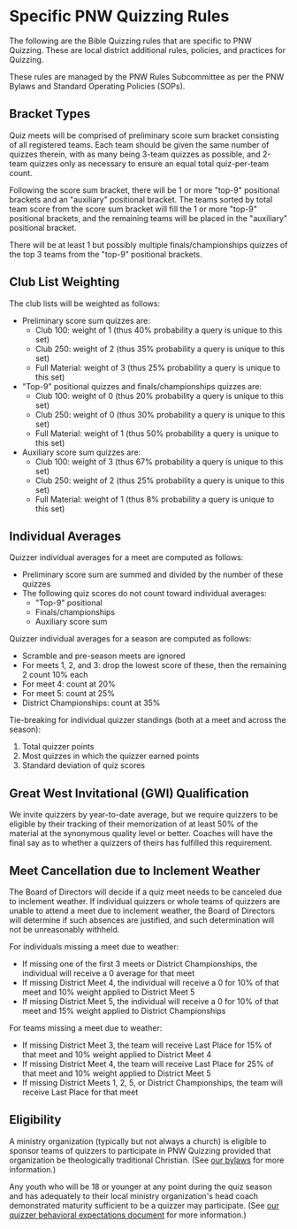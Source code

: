 # Specific PNW Quizzing Rules

The following are the Bible Quizzing rules that are specific to PNW Quizzing. These are local district additional rules, policies, and practices for Quizzing.

These rules are managed by the PNW Rules Subcommittee as per the PNW Bylaws and Standard Operating Policies (SOPs).

## Bracket Types

Quiz meets will be comprised of preliminary score sum bracket consisting of all registered teams. Each team should be given the same number of quizzes therein, with as many being 3-team quizzes as possible, and 2-team quizzes only as necessary to ensure an equal total quiz-per-team count.

Following the score sum bracket, there will be 1 or more "top-9" positional brackets and an "auxiliary" positional bracket. The teams sorted by total team score from the score sum bracket will fill the 1 or more "top-9" positional brackets, and the remaining teams will be placed in the "auxiliary" positional bracket.

There will be at least 1 but possibly multiple finals/championships quizzes of the top 3 teams from the "top-9" positional brackets.

## Club List Weighting

The club lists will be weighted as follows:

- Preliminary score sum quizzes are:
    - Club 100: weight of 1 (thus 40% probability a query is unique to this set)
    - Club 250: weight of 2 (thus 35% probability a query is unique to this set)
    - Full Material: weight of 3 (thus 25% probability a query is unique to this set)
- "Top-9" positional quizzes and finals/championships quizzes are:
    - Club 100: weight of 0 (thus 20% probability a query is unique to this set)
    - Club 250: weight of 0 (thus 30% probability a query is unique to this set)
    - Full Material: weight of 1 (thus 50% probability a query is unique to this set)
- Auxiliary score sum quizzes are:
    - Club 100: weight of 3 (thus 67% probability a query is unique to this set)
    - Club 250: weight of 2 (thus 25% probability a query is unique to this set)
    - Full Material: weight of 1 (thus 8% probability a query is unique to this set)

## Individual Averages

Quizzer individual averages for a meet are computed as follows:

- Preliminary score sum are summed and divided by the number of these quizzes
- The following quiz scores do not count toward individual averages:
    - "Top-9" positional
    - Finals/championships
    - Auxiliary score sum

<!--

- Preliminary score sum and "top-9" positional are summed and divided by the number of these quizzes
- Finals/championships quiz scores do not count toward individual averages
- Auxiliary score sum quiz scores are summed and divided by the number of these quizzes and weighted at 1 standard distribution left-shifted of the "top-9" positional relative total score

-->

Quizzer individual averages for a season are computed as follows:

- Scramble and pre-season meets are ignored
- For meets 1, 2, and 3: drop the lowest score of these, then the remaining 2 count 10% each
- For meet 4: count at 20%
- For meet 5: count at 25%
- District Championships: count at 35%

Tie-breaking for individual quizzer standings (both at a meet and across the season):

1. Total quizzer points
2. Most quizzes in which the quizzer earned points
3. Standard deviation of quiz scores

## Great West Invitational (GWI) Qualification

We invite quizzers by year-to-date average, but we require quizzers to be eligible by their tracking of their memorization of at least 50% of the material at the synonymous quality level or better. Coaches will have the final say as to whether a quizzers of theirs has fulfilled this requirement.

## Meet Cancellation due to Inclement Weather

The Board of Directors will decide if a quiz meet needs to be canceled due to inclement weather. If individual quizzers or whole teams of quizzers are unable to attend a meet due to inclement weather, the Board of Directors will determine if such absences are justified, and such determination will not be unreasonably withheld.

For individuals missing a meet due to weather:

- If missing one of the first 3 meets or District Championships, the individual will receive a 0 average for that meet
- If missing District Meet 4, the individual will receive a 0 for 10% of that meet and 10% weight applied to District Meet 5
- If missing District Meet 5, the individual will receive a 0 for 10% of that meet and 15% weight applied to District Championships

For teams missing a meet due to weather:

- If missing District Meet 3, the team will receive Last Place for 15% of that meet and 10% weight applied to District Meet 4
- If missing District Meet 4, the team will receive Last Place for 25% of that meet and 10% weight applied to District Meet 5
- If missing District Meets 1, 2, 5, or District Championships, the team will receive Last Place for that meet

## Eligibility

A ministry organization (typically but not always a church) is eligible to sponsor teams of quizzers to participate in PNW Quizzing provided that organization be theologically traditional Christian. (See [our bylaws](/district_governance/bylaws.md) for more information.)

Any youth who will be 18 or younger at any point during the quiz season and has adequately to their local ministry organization's head coach demonstrated maturity sufficient to be a quizzer may participate. (See [our quizzer behavioral expectations document](/district_governance/behavioral_expectations.md) for more information.)
